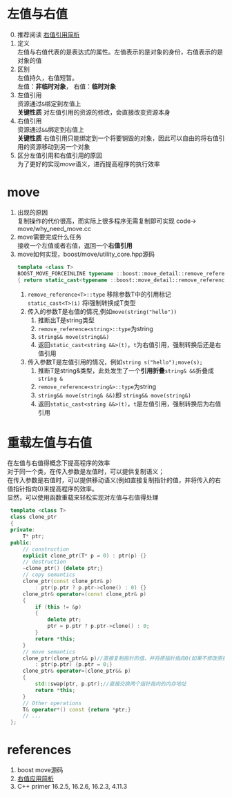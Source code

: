 # 左值与右值  
0. 推荐阅读 [右值引用简析](https://www.artima.com/articles/a-brief-introduction-to-rvalue-references)
1. 定义  
   左值与右值代表的是表达式的属性。左值表示的是对象的身份，右值表示的是对象的值
2. 区别  
   左值持久，右值短暂。  
   左值：**非临时对象**， 
   右值：**临时对象**
3. 左值引用  
   资源通过`&`绑定到左值上  
   **关键性质** 对左值引用的资源的修改，会直接改变资源本身
4. 右值引用  
   资源通过`&&`绑定到右值上  
   **关键性质** 右值引用只能绑定到一个将要销毁的对象，因此可以自由的将右值引用的资源移动到另一个对象
5. 区分左值引用和右值引用的原因  
   为了更好的实现*move*语义，进而提高程序的执行效率

# move
1. 出现的原因  
   复制操作的代价很高，而实际上很多程序无需复制即可实现 code-> move/why_need_move.cc
2. move需要完成什么任务  
   接收一个左值或者右值，返回一个**右值引用**
3. move如何实现，boost/move/utility_core.hpp源码
    ```c++
    template <class T>
    BOOST_MOVE_FORCEINLINE typename ::boost::move_detail::remove_reference<T>::type && move(T&& t) BOOST_NOEXCEPT
    { return static_cast<typename ::boost::move_detail::remove_reference<T>::type &&>(t); }
    ``` 
    1. `remove_reference<T>::type` 移除参数T中的引用标记  
    `static_cast<T>(i)` 将i强制转换成T类型
    2. 传入的参数T是右值的情况,例如`move(string("hello"))`
       1. 推断出T是string类型
       2. `remove_reference<string>::type`为string
       3. `string&& move(string&&)`
       4. 返回`static_cast<string &&>(t)`，`t`为右值引用，强制转换后还是右值引用
    3. 传入参数T是左值引用的情况，例如`string s("hello");move(s);`
       1. 推断T是string&类型，此处发生了一个**引用折叠**`string& &&`折叠成`string &`
       2. `remove_reference<string&>::type`为string
       3. `string&& move(string& &&)`即 `string&& move(string&)`
       4. 返回`static_cast<string &&>(t)`，`t`是左值引用，强制转换后为右值引用

# 重载左值与右值
在左值与右值得概念下提高程序的效率  
   对于同一个类，在传入参数是左值时，可以提供复制语义；  
   在传入参数是右值时，可以提供移动语义(例如直接复制指针的值，并将传入的右值指针指向0)来提高程序的效率。  
   显然，可以使用函数重载来轻松实现对左值与右值得处理
   ```c++
    template <class T>
    class clone_ptr
    {
    private:
        T* ptr;
    public:
        // construction
        explicit clone_ptr(T* p = 0) : ptr(p) {}
        // destruction
        ~clone_ptr() {delete ptr;}
        // copy semantics
        clone_ptr(const clone_ptr& p)
            : ptr(p.ptr ? p.ptr->clone() : 0) {}
        clone_ptr& operator=(const clone_ptr& p)
        {
            if (this != &p)
            {
                delete ptr;
                ptr = p.ptr ? p.ptr->clone() : 0;
            }
            return *this;
        }
        // move semantics
        clone_ptr(clone_ptr&& p)//直接复制指针的值，并将原指针指向0(如果不修改原指针会出现多次delete同一个地址的错误)
            : ptr(p.ptr) {p.ptr = 0;}
        clone_ptr& operator=(clone_ptr&& p)
        {
            std::swap(ptr, p.ptr);//直接交换两个指针指向的内存地址
            return *this;
        }
        // Other operations
        T& operator*() const {return *ptr;}
        // ...
    };
   ```
# references
1. boost move源码
2. [右值应用简析](https://www.artima.com/articles/a-brief-introduction-to-rvalue-references)
3. C++ primer 16.2.5, 16.2.6, 16.2.3, 4.11.3